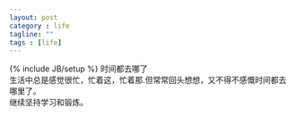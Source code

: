 ```yaml
---
layout: post
category : life
tagline: ""
tags : [life]
---
```

{% include JB/setup %}
<bgsound src="http://7xkx1t.com1.z0.glb.clouddn.com/blog%20time.mp3" loop="-1">
时间都去哪了<br/>
生活中总是感觉很忙，忙着这，忙着那.但常常回头想想，又不得不感慨时间都去哪里了。<br/>
继续坚持学习和锻炼。
